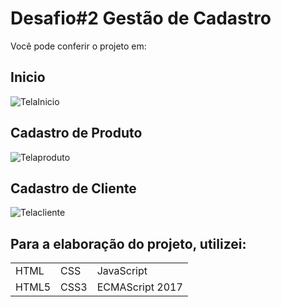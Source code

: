 # Desafio#2 Gestão de Cadastro

Você pode conferir o projeto em:

## Inicio
![TelaInicio](https://user-images.githubusercontent.com/76064660/126873069-e32274c3-ee43-4471-9e2a-b220c927d11a.png)


## Cadastro de Produto
![Telaproduto](https://user-images.githubusercontent.com/76064660/126873006-f6ca63ed-ef7b-4de6-bf8d-5790f6e23585.png)


## Cadastro de Cliente
![Telacliente](https://user-images.githubusercontent.com/76064660/126872439-d72d6794-efcb-4364-8a3b-5da85c0c0a4e.png)


## Para a elaboração do projeto, utilizei:
<table>
  <tr>
    <td>HTML</td>
    <td>CSS</td>
    <td>JavaScript</td>
  </tr>
  <tr>
    <td>HTML5</td>
    <td>CSS3</td>
    <td>ECMAScript 2017</td>
  </tr>
</table>
